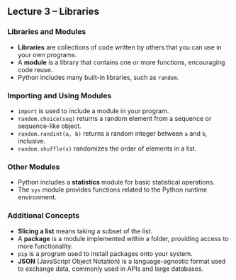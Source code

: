 ## Lecture 3 – Libraries

### Libraries and Modules
- **Libraries** are collections of code written by others that you can use in your own programs.  
- A **module** is a library that contains one or more functions, encouraging code reuse.  
- Python includes many built-in libraries, such as `random`.

### Importing and Using Modules
- `import` is used to include a module in your program.  
- `random.choice(seq)` returns a random element from a sequence or sequence-like object.  
- `random.randint(a, b)` returns a random integer between `a` and `b`, inclusive.  
- `random.shuffle(x)` randomizes the order of elements in a list.  

### Other Modules
- Python includes a **statistics** module for basic statistical operations.  
- The `sys` module provides functions related to the Python runtime environment.  

### Additional Concepts
- **Slicing a list** means taking a subset of the list.  
- A **package** is a module implemented within a folder, providing access to more functionality.  
- `pip` is a program used to install packages onto your system.  
- **JSON** (JavaScript Object Notation) is a language-agnostic format used to exchange data, commonly used in APIs and large databases.
